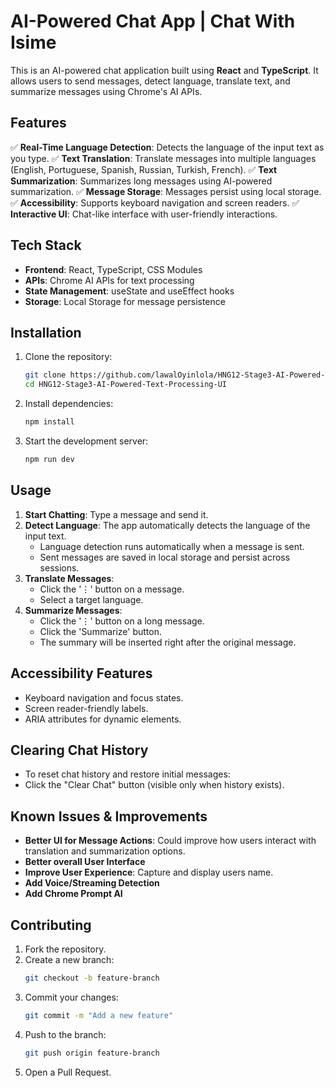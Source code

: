 # AI-Powered Chat App | Chat With Isime

This is an AI-powered chat application built using **React** and **TypeScript**. It allows users to send messages, detect language, translate text, and summarize messages using Chrome's AI APIs.

## Features

✅ **Real-Time Language Detection**: Detects the language of the input text as you type.
✅ **Text Translation**: Translate messages into multiple languages (English, Portuguese, Spanish, Russian, Turkish, French).
✅ **Text Summarization**: Summarizes long messages using AI-powered summarization.
✅ **Message Storage**: Messages persist using local storage.
✅ **Accessibility**: Supports keyboard navigation and screen readers.
✅ **Interactive UI**: Chat-like interface with user-friendly interactions.

## Tech Stack

- **Frontend**: React, TypeScript, CSS Modules
- **APIs**: Chrome AI APIs for text processing
- **State Management**: useState and useEffect hooks
- **Storage**: Local Storage for message persistence

## Installation

1. Clone the repository:

   ```sh
   git clone https://github.com/lawalOyinlola/HNG12-Stage3-AI-Powered-Text-Processing-UI.git
   cd HNG12-Stage3-AI-Powered-Text-Processing-UI
   ```

2. Install dependencies:

   ```sh
   npm install
   ```

3. Start the development server:
   ```sh
   npm run dev
   ```

## Usage

1. **Start Chatting**: Type a message and send it.
2. **Detect Language**: The app automatically detects the language of the input text.
   - Language detection runs automatically when a message is sent.
   - Sent messages are saved in local storage and persist across sessions.
3. **Translate Messages**:
   - Click the '⋮' button on a message.
   - Select a target language.
4. **Summarize Messages**:
   - Click the '⋮' button on a long message.
   - Click the 'Summarize' button.
   - The summary will be inserted right after the original message.

## Accessibility Features

- Keyboard navigation and focus states.
- Screen reader-friendly labels.
- ARIA attributes for dynamic elements.

## Clearing Chat History

- To reset chat history and restore initial messages:
- Click the "Clear Chat" button (visible only when history exists).

## Known Issues & Improvements

- **Better UI for Message Actions**: Could improve how users interact with translation and summarization options.
- **Better overall User Interface**
- **Improve User Experience**: Capture and display users name.
- **Add Voice/Streaming Detection**
- **Add Chrome Prompt AI**

## Contributing

1. Fork the repository.
2. Create a new branch:
   ```sh
   git checkout -b feature-branch
   ```
3. Commit your changes:
   ```sh
   git commit -m "Add a new feature"
   ```
4. Push to the branch:
   ```sh
   git push origin feature-branch
   ```
5. Open a Pull Request.
